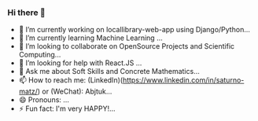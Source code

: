 ### Hi there 👋


- 🔭 I’m currently working on locallibrary-web-app using Django/Python...
- 🌱 I’m currently learning  Machine Learning ...
- 👯 I’m looking to collaborate on OpenSource Projects and Scientific Computing...
- 🤔 I’m looking for help with React.JS ...
- 💬 Ask me about Soft Skills and Concrete Mathematics...
- 📫 How to reach me: (LinkedIn)(https://www.linkedin.com/in/saturno-matz/) or (WeChat): Abjtuk...
- 😄 Pronouns: ...
- ⚡ Fun fact: I'm very HAPPY!...

